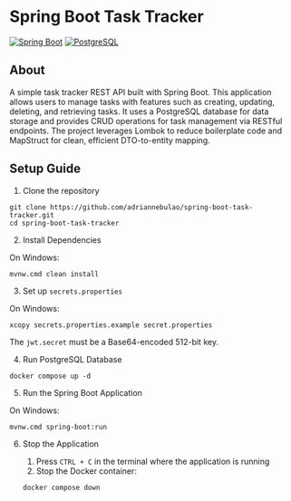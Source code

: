 # Spring Boot Task Tracker

[![Spring Boot](https://img.shields.io/badge/Spring_Boot-6DB33F?style=for-the-badge&logo=springboot&logoColor=white)]()
[![PostgreSQL](https://img.shields.io/badge/PostgreSQL-4169E1?style=for-the-badge&logo=postgresql&logoColor=white)]()

## About

A simple task tracker REST API built with Spring Boot. This application allows users to manage tasks with features such as creating, updating, deleting, and retrieving tasks. It uses a PostgreSQL database for data storage and provides CRUD operations for task management via RESTful endpoints. The project leverages Lombok to reduce boilerplate code and MapStruct for clean, efficient DTO-to-entity mapping.
## Setup Guide

1. Clone the repository
```
git clone https://github.com/adriannebulao/spring-boot-task-tracker.git
cd spring-boot-task-tracker
```

2. Install Dependencies

On Windows:
```
mvnw.cmd clean install
```

3. Set up `secrets.properties`

On Windows:
```
xcopy secrets.properties.example secret.properties
```

The `jwt.secret` must be a Base64-encoded 512-bit key.

4. Run PostgreSQL Database
```
docker compose up -d
```

5. Run the Spring Boot Application

On Windows:
```
mvnw.cmd spring-boot:run
```

6. Stop the Application

   1. Press ``CTRL + C`` in the terminal where the application is running
   2. Stop the Docker container:
    ```
    docker compose down
    ```
